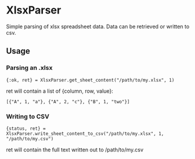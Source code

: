 XlsxParser
==========

Simple parsing of xlsx spreadsheet data. Data can be retrieved or written to csv.

## Usage

### Parsing an .xlsx

    {:ok, ret} = XlsxParser.get_sheet_content("/path/to/my.xlsx", 1)

ret will contain a list of {column, row, value}:

    [{"A", 1, "a"}, {"A", 2, "c"}, {"B", 1, "two"}]

###  Writing to CSV

    {status, ret} = XlsxParser.write_sheet_content_to_csv("/path/to/my.xlsx", 1, "/path/to/my.csv")

ret will contain the full text written out to /path/to/my.csv